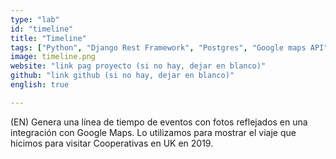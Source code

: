 ```yaml
---
type: "lab"
id: "timeline"
title: "Timeline"
tags: ["Python", "Django Rest Framework", "Postgres", "Google maps API"]
image: timeline.png
website: "link pag proyecto (si no hay, dejar en blanco)"
github: "link github (si no hay, dejar en blanco)"
english: true

---
```


(EN) Genera una línea de tiempo de eventos con fotos reflejados en una integración con Google Maps.
Lo utilizamos para mostrar el viaje que hicimos para visitar Cooperativas en UK en 2019.